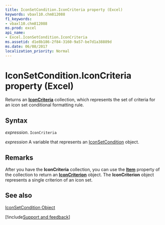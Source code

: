 ```yaml
---
title: IconSetCondition.IconCriteria property (Excel)
keywords: vbaxl10.chm812088
f1_keywords:
- vbaxl10.chm812088
ms.prod: excel
api_name:
- Excel.IconSetCondition.IconCriteria
ms.assetid: d1e8b186-2f84-3160-9a57-be7d1a38889d
ms.date: 06/08/2017
localization_priority: Normal
---
```



# IconSetCondition.IconCriteria property (Excel)

Returns an  **[IconCriteria](Excel.IconCriteria.md)** collection, which represents the set of criteria for an icon set conditional formatting rule.


## Syntax

_expression_. `IconCriteria`

_expression_ A variable that represents an [IconSetCondition](Excel.IconSetCondition.md) object.


## Remarks

After you have the  **IconCriteria** collection, you can use the **[Item](Excel.IconCriteria.Item.md)** property of the collection to return an **[IconCriterion](Excel.IconCriterion.md)** object. The **IconCriterion** object represents a single criterion of an icon set.


## See also


[IconSetCondition Object](Excel.IconSetCondition.md)

[!include[Support and feedback](~/includes/feedback-boilerplate.md)]
